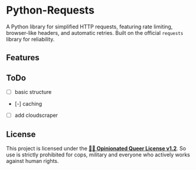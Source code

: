 # Python-Requests

A Python library for simplified HTTP requests, featuring rate limiting, browser-like headers, and automatic retries. Built on the official `requests` library for reliability.

## Features

## ToDo

- [ ] basic structure
- [-] caching
- [ ] add cloudscraper

## License

This project is licensed under the [**🏳️‍🌈 Opinionated Queer License v1.2**](https://oql.avris.it/license). So use is strictly prohibited for cops, military and everyone who actively works against human rights.
